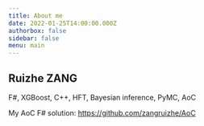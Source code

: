 ```yaml
---
title: About me
date: 2022-01-25T14:00:00.000Z
authorbox: false
sidebar: false
menu: main
---
```


## Ruizhe ZANG

F#, XGBoost, C++, HFT, Bayesian inference, PyMC, AoC

My AoC F# solution: https://github.com/zangruizhe/AoC
